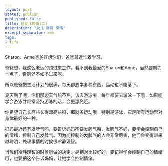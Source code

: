 ```yaml
---
layout: post
status: publish
published: false
title: 给女儿的信(二) 
description: "女儿 教育 亲情"
excerpt_separator: ===
tags:
- life
---
```


Sharon、Anne爸爸好想你们，爸爸最近忙着学习。

爸爸想，我这么老远的跑过来工作，看不到我最爱的Sharon和Anne，当然要努力一点了，否则还不如不过来呢。

所以爸爸把生活计划的很满，每天都要学各种东西，运动也不能落下。

夏天到了呢，你们那边天气热不热，该去游泳啦，每年都要去游泳一下哦，如果能学会游泳并经常坚持游泳的话，会更漂亮哦。

你希望自己长高些长得漂亮些吗，那就多运动哦，特别是游泳，它是所有运动里对身体最好的一种。

妈妈最近还有发脾气吗，要告诉妈妈不要发脾气哦，发脾气不好，要学会控制自己的情绪，控制自己发脾气。因为能控制的发脾气的人会非常厉害，他们会变得越来越聪明，处理事情的时候很冷静理智。

当我们冷静理智的时候所做的决定才是相对比较好的。要记得学会控制自己的情绪哦，也要把这个告诉妈妈，让她学会控制情绪。
